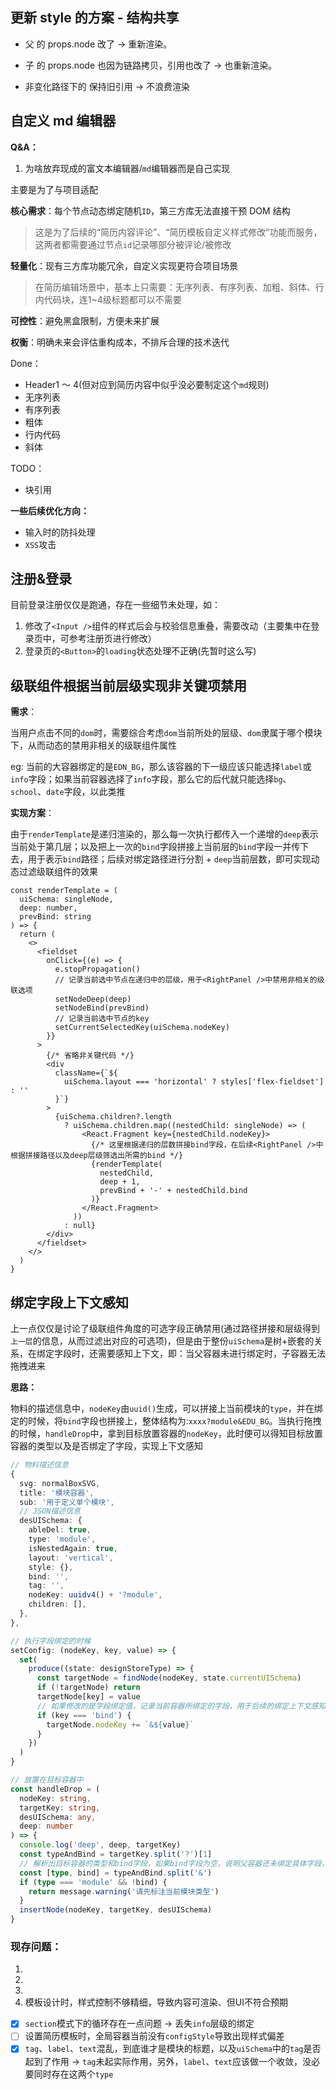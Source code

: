 ## 更新 style 的方案 - 结构共享

- 父 <Render> 的 props.node 改了 → 重新渲染。

- 子 <Render> 的 props.node 也因为链路拷贝，引用也改了 → 也重新渲染。

- 非变化路径下的 <Render> 保持旧引用 → 不浪费渲染

## 自定义 md 编辑器

**Q&A：**

1. 为啥放弃现成的富文本编辑器/`md`编辑器而是自己实现

主要是为了与项目适配

**核心需求**：每个节点动态绑定随机`ID`，第三方库无法直接干预 DOM 结构

> 这是为了后续的“简历内容评论”、“简历模板自定义样式修改”功能而服务，这两者都需要通过节点`id`记录哪部分被评论/被修改

**轻量化**：现有三方库功能冗余，自定义实现更符合项目场景

> 在简历编辑场景中，基本上只需要：无序列表、有序列表、加粗、斜体、行内代码块，连1~4级标题都可以不需要

**可控性**：避免黑盒限制，方便未来扩展

**权衡**：明确未来会评估重构成本，不排斥合理的技术迭代

Done：

- Header1 ～ 4(但对应到简历内容中似乎没必要制定这个`md`规则)
- 无序列表
- 有序列表
- 粗体
- 行内代码
- 斜体

TODO：
- 块引用

**一些后续优化方向：**

- 输入时的防抖处理
- `XSS`攻击

## 注册&登录

目前登录注册仅仅是跑通，存在一些细节未处理，如：
1. 修改了`<Input />`组件的样式后会与校验信息重叠，需要改动（主要集中在登录页中，可参考注册页进行修改）
2. 登录页的`<Button>`的`loading`状态处理不正确(先暂时这么写)

## 级联组件根据当前层级实现非关键项禁用

**需求**：

当用户点击不同的`dom`时，需要综合考虑`dom`当前所处的层级、`dom`隶属于哪个模块下，从而动态的禁用非相关的级联组件属性

eg: 当前的大容器绑定的是`EDN_BG`，那么该容器的下一级应该只能选择`label`或`info`字段；如果当前容器选择了`info`字段，那么它的后代就只能选择`bg`、`school`、`date`字段，以此类推

**实现方案**：

由于`renderTemplate`是递归渲染的，那么每一次执行都传入一个递增的`deep`表示当前处于第几层；以及把上一次的`bind`字段拼接上当前层的`bind`字段一并传下去，用于表示`bind`路径；后续对绑定路径进行分割 + `deep`当前层数，即可实现动态过滤级联组件的效果

```tsx
const renderTemplate = (
  uiSchema: singleNode,
  deep: number,
  prevBind: string
) => {
  return (
    <>
      <fieldset
        onClick={(e) => {
          e.stopPropagation()
          // 记录当前选中节点在递归中的层级，用于<RightPanel />中禁用非相关的级联选项
          setNodeDeep(deep)
          setNodeBind(prevBind)
          // 记录当前选中节点的key
          setCurrentSelectedKey(uiSchema.nodeKey)
        }}
      >
        {/* 省略非关键代码 */}
        <div
          className={`${
            uiSchema.layout === 'horizontal' ? styles['flex-fieldset'] : ''
          }`}
        >
          {uiSchema.children?.length
            ? uiSchema.children.map((nestedChild: singleNode) => (
                <React.Fragment key={nestedChild.nodeKey}>
                  {/* 这里根据递归的层数拼接bind字段，在后续<RightPanel />中根据拼接路径以及deep层级筛选出所需的bind */}
                  {renderTemplate(
                    nestedChild,
                    deep + 1,
                    prevBind + '-' + nestedChild.bind
                  )}
                </React.Fragment>
              ))
            : null}
        </div>
      </fieldset>
    </>
  )
}
```

## 绑定字段上下文感知

上一点仅仅是讨论了级联组件角度的可选字段正确禁用(通过路径拼接和层级得到`上一层`的信息，从而过滤出对应的可选项)，但是由于整份`uiSchema`是树+嵌套的关系，在绑定字段时，还需要感知上下文，即：当父容器未进行绑定时，子容器无法拖拽进来

**思路：**

物料的描述信息中，`nodeKey`由`uuid()`生成，可以拼接上当前模块的`type`，并在绑定的时候，将`bind`字段也拼接上，整体结构为:`xxxx?module&EDU_BG`。当执行拖拽的时候，`handleDrop`中，拿到目标放置容器的`nodeKey`，此时便可以得知目标放置容器的类型以及是否绑定了字段，实现上下文感知

```ts
// 物料描述信息
{
  svg: normalBoxSVG,
  title: '模块容器',
  sub: '用于定义单个模块',
  // JSON描述信息
  desUISchema: {
    ableDel: true,
    type: 'module',
    isNestedAgain: true,
    layout: 'vertical',
    style: {},
    bind: '',
    tag: '',
    nodeKey: uuidv4() + '?module',
    children: [],
  },
},

// 执行字段绑定的时候
setConfig: (nodeKey, key, value) => {
  set(
    produce((state: designStoreType) => {
      const targetNode = findNode(nodeKey, state.currentUISchema)
      if (!targetNode) return
      targetNode[key] = value
      // 如果修改的是字段绑定值，记录当前容器所绑定的字段，用于后续的绑定上下文感知
      if (key === 'bind') {
        targetNode.nodeKey += `&${value}`
      }
    })
  )
}

// 放置在目标容器中
const handleDrop = (
  nodeKey: string,
  targetKey: string,
  desUISchema: any,
  deep: number
) => {
  console.log('deep', deep, targetKey)
  const typeAndBind = targetKey.split('?')[1]
  // 解析出目标容器的类型和bind字段，如果bind字段为空，说明父容器还未绑定具体字段，此时就不能直接拖拽子元素进来
  const [type, bind] = typeAndBind.split('&')
  if (type === 'module' && !bind) {
    return message.warning('请先标注当前模块类型')
  }
  insertNode(nodeKey, targetKey, desUISchema)
}
```

### 现存问题：

1. 
2. 
3. 
4. 模板设计时，样式控制不够精细，导致内容可渲染、但UI不符合预期

- [x] `section`模式下的循环存在一点问题 -> 丢失`info`层级的绑定
- [ ] 设置简历模板时，全局容器当前没有`configStyle`导致出现样式偏差
- [x] `tag`、`label`、`text`混乱，到底谁才是模块的标题，以及`uiSchema`中的`tag`是否起到了作用 -> `tag`未起实际作用，另外，`label`、`text`应该做一个收敛，没必要同时存在这两个`type`
